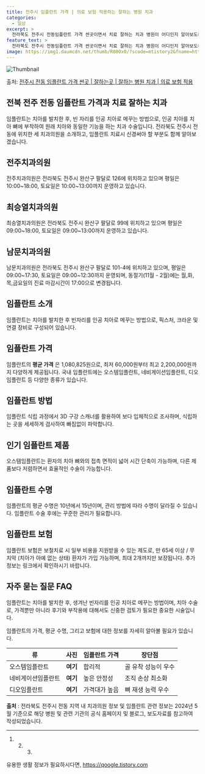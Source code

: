 ```yaml
---
title: 전주시 임플란트 가격 | 의료 보험 적용하는 잘하는 병원 치과
categories:
  - 일상
excerpt: >
  전라북도 전주시 전동임플란트 가격 싼곳이면서 치료 잘하는 치과 병원이 어디인지 알아보도록 하겠습니다. 전라북도 전주시 전동에 위치한 전주치과의원 최승열치과의원 남문치과의원 순서대로 안내 드리며, 임플란트 치료시 신경써야 할 부분 또한 같이 공유 드리겠습니다.2024년 임플란트 가격 살펴보기 👈 클릭임플란트 평균 가격전주치과의원표 내에 있는 전화 번호를 클릭 하시면 전주치과의원로 바로 전화 연결 됩니다.분류주소전화번호치과의원전라북도 전주시 완산구 팔달로 126, (전동)📞063-288-4272로 전화하기전주치과의원 위치 확인하기 👈 클릭요일운영시간월요일10:00~18:00화요일10:00~18:00수요일10:00~18:00목요일10:00~18:00금요일10:00~18:00..
feature_text: >
  전라북도 전주시 전동임플란트 가격 싼곳이면서 치료 잘하는 치과 병원이 어디인지 알아보도록 하겠습니다. 전라북도 전주시 전동에 위치한 전주치과의원 최승열치과의원 남문치과의원 순서대로 안내 드리며, 임플란트 치료시 신경써야 할 부분 또한 같이 공유 드리겠습니다.2024년 임플란트 가격 살펴보기 👈 클릭임플란트 평균 가격전주치과의원표 내에 있는 전화 번호를 클릭 하시면 전주치과의원로 바로 전화 연결 됩니다.분류주소전화번호치과의원전라북도 전주시 완산구 팔달로 126, (전동)📞063-288-4272로 전화하기전주치과의원 위치 확인하기 👈 클릭요일운영시간월요일10:00~18:00화요일10:00~18:00수요일10:00~18:00목요일10:00~18:00금요일10:00~18:00..
image: https://img1.daumcdn.net/thumb/R800x0/?scode=mtistory2&fname=https%3A%2F%2Fblog.kakaocdn.net%2Fdn%2FbiiOd7%2FbtsGY1Yu118%2FOxS2hfc8nHwnUlwlgQoTD1%2Fimg.webp
---
```


![Thumbnail](https://img1.daumcdn.net/thumb/R800x0/?scode=mtistory2&fname=https%3A%2F%2Fblog.kakaocdn.net%2Fdn%2FbiiOd7%2FbtsGY1Yu118%2FOxS2hfc8nHwnUlwlgQoTD1%2Fimg.webp)

<p>출처: <a href="https://qoogle.tistory.com/7066" rel="dofollow">전주시 전동 임플란트 가격 싼곳 | 잘하는곳 | 잘하는 병원 치과 | 의료 보험 적용</a> </p>

## 전북 전주 전동 임플란트 가격과 치료 잘하는 치과

임플란트는 치아를 발치한 후, 빈 자리를 인공 치아로 메꾸는 방법으로, 인공 치아를 치아 뼈에 부착하여 원래 치아와 동일한 기능을 하는 치과
수술입니다. 전라북도 전주시 전동에 위치한 세 치과의원을 소개하고, 임플란트 치료시 신경써야 할 부분도 함께 알아보겠습니다.

## 전주치과의원

전주치과의원은 전라북도 전주시 완산구 팔달로 126에 위치하고 있으며 평일은 10:00~18:00, 토요일은 10:00~13:00까지
운영하고 있습니다.

## 최승열치과의원

최승열치과의원은 전라북도 전주시 완산구 팔달로 99에 위치하고 있으며 평일은 09:00~18:00, 토요일은 09:00~13:00까지
운영하고 있습니다.

## 남문치과의원

남문치과의원은 전라북도 전주시 완산구 팔달로 101-4에 위치하고 있으며, 평일은 09:00~17:30, 토요일은 09:00~12:30까지
운영되며, 동절기(11월 - 2월)에는 월,화,목,금요일의 진료 마감시간이 17:00으로 변경됩니다.

## 임플란트 소개

임플란트는 치아를 발치한 후 빈자리를 인공 치아로 메꾸는 방법으로, 픽스처, 크라운 및 연결 장비로 구성되어 있습니다.

## 임플란트 가격

임플란트의 **평균 가격** 은 1,080,825원으로, 최저 60,000원부터 최고 2,200,000원까지 다양하게 제공됩니다. 국내
임플란트에는 오스템임플란트, 네비게이션임플란트, 디오임플란트 등 다양한 종류가 있습니다.

## 임플란트 방법

임플란트 식립 과정에서 3D 구강 스캐너를 활용하여 보다 입체적으로 조사하며, 식립하는 곳을 세세하게 검사하여 빠짐없이 파악합니다.

## 인기 임플란트 제품

오스템임플란트는 환자의 치아 뼈와의 접촉 면적이 넓어 시간 단축이 가능하며, 다른 제품보다 저렴하면서 효율적인 수술이 가능합니다.

## 임플란트 수명

임플란트의 평균 수명은 10년에서 15년이며, 관리 방법에 따라 수명이 달라질 수 있습니다. 임플란트 수술 후에는 꾸준한 관리가 필요합니다.

## 임플란트 보험

임플란트 보험은 보철치료 시 일부 비용을 지원받을 수 있는 제도로, 만 65세 이상 / 무치악 (치아가 아예 없는 상태) 환자가 가입
가능하며, 최대 2개까지만 보장됩니다. 추가 정보는 링크에서 확인하시기 바랍니다.

## 자주 묻는 질문 FAQ

임플란트는 치아를 발치한 후, 생겨난 빈자리를 인공 치아로 메꾸는 방법이며, 치아 수술로, 가격뿐만 아니라 후기와 부작용에 대해서도 신중한
검토가 필요한 중요한 시술입니다.

임플란트의 가격, 평균 수명, 그리고 보험에 대한 정보를 자세히 알아볼 필요가 있습니다.



류 | **사진** | **임플란트 가격** | **장단점**  
---|---|---|---  
오스템임플란트 | **여기** | 합리적 | 골 유착 성능이 우수  
네비게이션임플란트 | **여기** | 높은 안정성 | 조직 손상 최소화  
디오임플란트 | **여기** | 가격대가 높음 | 뼈 재생 능력 우수  
  




**출처** : 전라북도 전주시 전동 지역 내 치과의원 정보 및 임플란트 관련 정보는 2024년 5월 기준으로 해당 병원 및 관련 기관의
공식 홈페이지 및 블로그, 보도자료를 참고하여 작성되었습니다.

* * *



  1.   2.   3. 



 

유용한 생활 정보가 필요하시다면, <a href="https://qoogle.tistory.com" rel="dofollow">https://qoogle.tistory.com</a>


